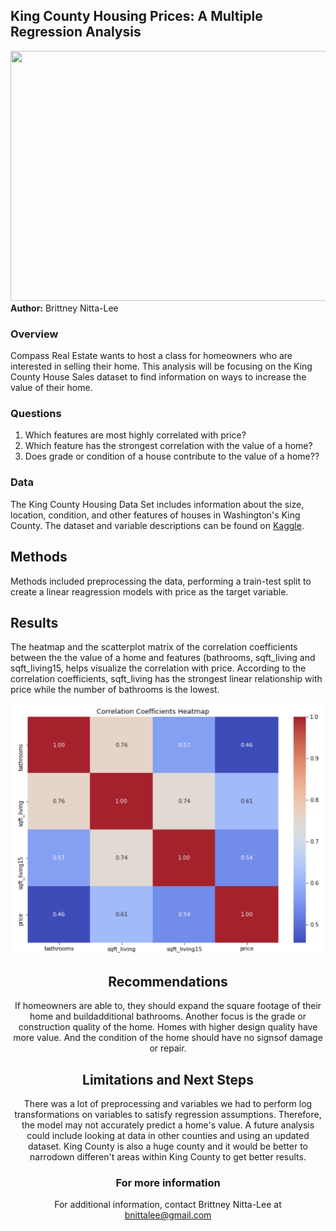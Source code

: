 ## King County Housing Prices: A Multiple Regression Analysis
<img src="https://github.com/bnittalee/KC-Housing-Price-Project/blob/main/Images/stephen-plopper-UmEYn_GYqFo-unsplash.jpg" width="1000" height="400">
<b>Author:</b> Brittney Nitta-Lee 

### Overview
Compass Real Estate wants to host a class for homeowners who are interested in selling their home. This analysis will be focusing on the King County House Sales dataset to find information on ways to increase the value of their home. 

### Questions
1. Which features are most highly correlated with price?
2. Which feature has the strongest correlation with the value of a home?
3. Does grade or condition of a house contribute to the value of a home??

### Data
The King County Housing Data Set includes information about the size, location, condition, and other features of houses in Washington's King County. The dataset and variable descriptions can be found on <a href ="https://www.kaggle.com/harlfoxem/housesalesprediction">Kaggle</a>.

## Methods
Methods included preprocessing the data, performing a train-test split to create a linear reagression models with price as the target variable.

## Results
The heatmap and the scatterplot matrix of the correlation coefficients between the the value of a home and features (bathrooms, sqft_living and sqft_living15, helps visualize the correlation with price. According to the correlation coefficients, sqft_living has the strongest linear relationship with price while the number of bathrooms is the lowest.
<br><center><img src="https://github.com/bnittalee/KC-Housing-Price-Project/blob/main/Images/heat-map.png" width="500" height="400"></br> 

## Recommendations 
If homeowners are able to, they should expand the square footage of their home and buildadditional bathrooms. Another focus is the grade or construction quality of the home. Homes with higher design quality have more value. And the condition of the home should have no signsof damage or repair. 

## Limitations and Next Steps
There was a lot of preprocessing and variables we had to perform log transformations on variables to satisfy regression assumptions. Therefore, the model may not accurately predict a home's value. A future analysis could include looking at data in other counties and using an updated dataset. King County is also a huge county and it would be better to narrodown differen't areas within King County to get better results.

### For more information
For additional information, contact Brittney Nitta-Lee at bnittalee@gmail.com 
